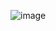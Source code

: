 ![image](https://user-images.githubusercontent.com/42722816/128604004-8cc1df41-5013-44c9-9a04-2a69163cf8d1.png)

